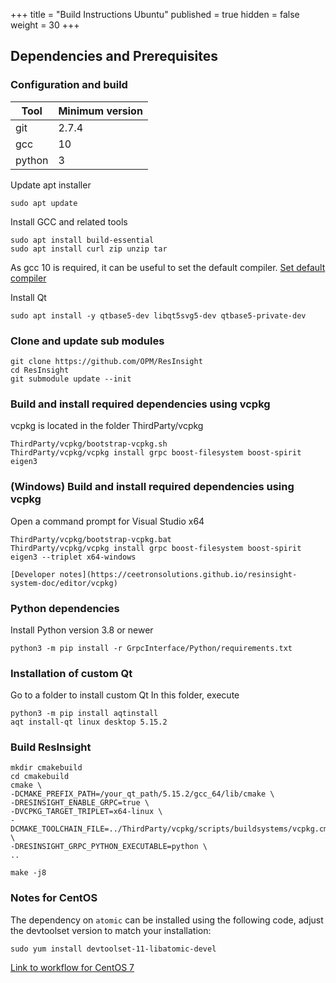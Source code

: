 +++
title = "Build Instructions Ubuntu"
published = true
hidden = false
weight = 30
+++

## Dependencies and Prerequisites



### Configuration and build

| Tool                    | Minimum version  | 
|-------------------------|------------------|
| git                     | 2.7.4            | 
| gcc                     | 10               | 
| python 				  | 3                | 


Update apt installer

    sudo apt update

Install GCC and related tools

    sudo apt install build-essential
    sudo apt install curl zip unzip tar

As gcc 10 is required, it can be useful to set the default compiler.
[Set default compiler](https://linuxconfig.org/how-to-switch-between-multiple-gcc-and-g-compiler-versions-on-ubuntu-20-04-lts-focal-fossa)

Install Qt

    sudo apt install -y qtbase5-dev libqt5svg5-dev qtbase5-private-dev


### Clone and update sub modules

	git clone https://github.com/OPM/ResInsight
    cd ResInsight
    git submodule update --init

### Build and install required dependencies using vcpkg
vcpkg is located in the folder ThirdParty/vcpkg

    ThirdParty/vcpkg/bootstrap-vcpkg.sh
    ThirdParty/vcpkg/vcpkg install grpc boost-filesystem boost-spirit eigen3

### (Windows) Build and install required dependencies using vcpkg 
Open a command prompt for Visual Studio x64

    ThirdParty/vcpkg/bootstrap-vcpkg.bat
    ThirdParty/vcpkg/vcpkg install grpc boost-filesystem boost-spirit eigen3 --triplet x64-windows

    [Developer notes](https://ceetronsolutions.github.io/resinsight-system-doc/editor/vcpkg)

### Python dependencies
Install Python version 3.8 or newer

    python3 -m pip install -r GrpcInterface/Python/requirements.txt

### Installation of custom Qt

Go to a folder to install custom Qt
In this folder, execute
    
    python3 -m pip install aqtinstall
    aqt install-qt linux desktop 5.15.2
    

### Build ResInsight
	mkdir cmakebuild
    cd cmakebuild
    cmake \
    -DCMAKE_PREFIX_PATH=/your_qt_path/5.15.2/gcc_64/lib/cmake \
    -DRESINSIGHT_ENABLE_GRPC=true \
    -DVCPKG_TARGET_TRIPLET=x64-linux \
    -DCMAKE_TOOLCHAIN_FILE=../ThirdParty/vcpkg/scripts/buildsystems/vcpkg.cmake \
    -DRESINSIGHT_GRPC_PYTHON_EXECUTABLE=python \
    ..
    
    make -j8


### Notes for CentOS

The dependency on `atomic` can be installed using the following code, adjust the devtoolset version to match your installation:
    
    sudo yum install devtoolset-11-libatomic-devel



[Link to workflow for CentOS 7](https://github.com/OPM/ResInsight/blob/dev/.github/workflows/centos7.yml)
